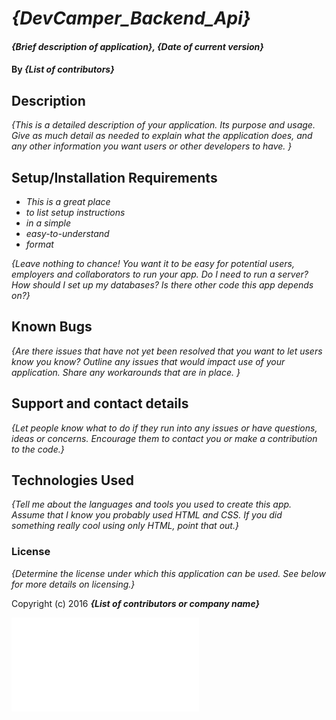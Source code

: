 # _{DevCamper_Backend_Api}_

#### _{Brief description of application}, {Date of current version}_

#### By _**{List of contributors}**_

## Description

_{This is a detailed description of your application. Its purpose and usage. Give as much detail as needed to explain what the application does, and any other information you want users or other developers to have. }_

## Setup/Installation Requirements

- _This is a great place_
- _to list setup instructions_
- _in a simple_
- _easy-to-understand_
- _format_

_{Leave nothing to chance! You want it to be easy for potential users, employers and collaborators to run your app. Do I need to run a server? How should I set up my databases? Is there other code this app depends on?}_

## Known Bugs

_{Are there issues that have not yet been resolved that you want to let users know you know? Outline any issues that would impact use of your application. Share any workarounds that are in place. }_

## Support and contact details

_{Let people know what to do if they run into any issues or have questions, ideas or concerns. Encourage them to contact you or make a contribution to the code.}_

## Technologies Used

_{Tell me about the languages and tools you used to create this app. Assume that I know you probably used HTML and CSS. If you did something really cool using only HTML, point that out.}_

### License

_{Determine the license under which this application can be used. See below for more details on licensing.}_

Copyright (c) 2016 **_{List of contributors or company name}_**

![DevCamper homepage ](./DevCamper.htm 'DevaCamper Home')
